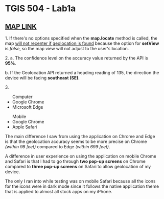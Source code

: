 <h1>TGIS 504 - Lab1a</h1>
<h2><a href="https://tomtruong062399.github.io/tgis504-lab1a/">MAP LINK</a></h2>

<p>1. If there's no options specified when the <b>map.locate</b> method is called, the map <u>will not recenter if geolocation is found</u> because the option for <b>setView</b> is <i>false</i>, so the map view will not adjust to the user's location.</p>

<p>2. a. The confidence level on the accuracy value returned by the API is <b>95%</b>.</p>
b. If the Geolocation API returned a heading reading of 135, the direction the device will be facing <b>southeast (SE)</b>.</p>

<p>3.
  <ul>Computer
    <li>Google Chrome</li>
    <li>Microsoft Edge</li>
  </ul>

  <ul>Mobile
    <li>Google Chrome</li>
    <li>Apple Safari</li>
  </ul>

The main difference I saw from using the application on Chrome and Edge is that the geolocation accuracy seems to be more precise on Chrome <i>(within 98 feet)</i> compared to Edge <i>(within 699 feet)</i>.<p>
<p>A difference in user experience on using the application on mobile Chrome and Safari is that I had to go through <b>two pop-up screens</b> on Chrome compared to <b>three pop-up screens</b> on Safari to allow geolocation of my device.<p>
<p>The only I ran into while testing was on mobile Safari because all the icons for the icons were in dark mode since it follows the native application theme that is applied to almost all stock apps on my iPhone.<p>
